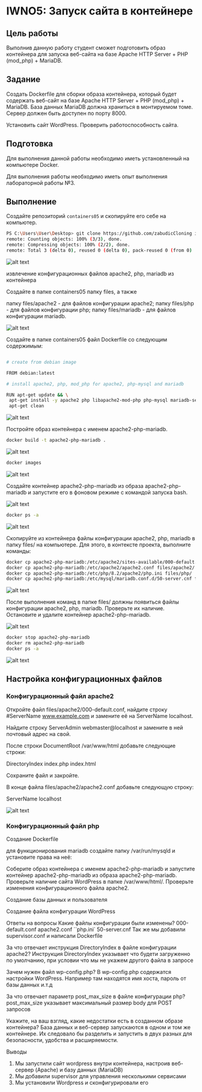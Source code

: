 # IWNO5: Запуск сайта в контейнере

## Цель работы

Выполнив данную работу студент сможет подготовить образ контейнера для запуска веб-сайта на базе Apache HTTP Server + PHP (mod_php) + MariaDB.

## Задание

Создать Dockerfile для сборки образа контейнера, который будет содержать веб-сайт на базе Apache HTTP Server + PHP (mod_php) + MariaDB. База данных MariaDB должна храниться в монтируемом томе. Сервер должен быть доступен по порту 8000.

Установить сайт WordPress. Проверить работоспособность сайта.

## Подготовка

Для выполнения данной работы необходимо иметь установленный на компьютере Docker.

Для выполнения работы необходимо иметь опыт выполнения лабораторной работы №3.

## Выполнение

Создайте репозиторий `containers05` и скопируйте его себе на компьютер.

```bash
PS C:\Users\User\Desktop> git clone https://github.com/zabudicCloning into 'containers05'...
remote: Counting objects: 100% (3/3), done.
remote: Compressing objects: 100% (2/2), done.
remote: Total 3 (delta 0), reused 0 (delta 0), pack-reused 0 (from 0)
```

![alt text](img/Screenshot_1.jpg)

извлечение конфигурационных файлов apache2, php, mariadb из контейнера

Создайте в папке containers05 папку files, а также

папку files/apache2 - для файлов конфигурации apache2;
папку files/php - для файлов конфигурации php;
папку files/mariadb - для файлов конфигурации mariadb.

![alt text](img/Screenshot_files_.jpg)

Создайте в папке containers05 файл Dockerfile со следующим содержимым:

```bash

# create from debian image

FROM debian:latest

# install apache2, php, mod_php for apache2, php-mysql and mariadb

RUN apt-get update && \
 apt-get install -y apache2 php libapache2-mod-php php-mysql mariadb-server && \
 apt-get clean
```

![alt text](img/Screenshot_docker_file.jpg)

Постройте образ контейнера с именем apache2-php-mariadb.

```bash
docker build -t apache2-php-mariadb .
```

![alt text](img/Screenshot_build.jpg)

```bash
docker images
```

![alt text](img/Screenshot_images.jpg)

Создайте контейнер apache2-php-mariadb из образа apache2-php-mariadb и запустите его в фоновом режиме с командой запуска bash.

![alt text](img/Screenshot_run_-d.jpg)

```bash
docker ps -a
```

![alt text](img/Screenshot_docker_ps_-a.jpg)

Скопируйте из контейнера файлы конфигурации apache2, php, mariadb в папку files/ на компьютере. Для этого, в контексте проекта, выполните команды:

```bash
docker cp apache2-php-mariadb:/etc/apache2/sites-available/000-default.conf files/apache2/
docker cp apache2-php-mariadb:/etc/apache2/apache2.conf files/apache2/
docker cp apache2-php-mariadb:/etc/php/8.2/apache2/php.ini files/php/
docker cp apache2-php-mariadb:/etc/mysql/mariadb.conf.d/50-server.cnf files/mariadb/
```

![alt text](img/Screenshot_cp.jpg)

После выполнения команд в папке files/ должны появиться файлы конфигурации apache2, php, mariadb. Проверьте их наличие. Остановите и удалите контейнер apache2-php-mariadb.

![alt text](img/Screenshot_structure.jpg)

```bash
docker stop apache2-php-mariadb
docker rm apache2-php-mariadb
docker ps -a
```

![alt text](img/Screenshot_stop_rm_ps-a.jpg)

## Настройка конфигурационных файлов

### Конфигурационный файл apache2

Откройте файл files/apache2/000-default.conf, найдите строку #ServerName www.example.com и замените её на ServerName localhost.

Найдите строку ServerAdmin webmaster@localhost и замените в ней почтовый адрес на свой.

После строки DocumentRoot /var/www/html добавьте следующие строки:

DirectoryIndex index.php index.html

Сохраните файл и закройте.

В конце файла files/apache2/apache2.conf добавьте следующую строку:

ServerName localhost

![alt text](img/Screenshot_20.jpg)

### Конфигурационный файл php

Создание Dockerfile

для функционирования mariadb создайте папку /var/run/mysqld и установите права на неё:

Соберите образ контейнера с именем apache2-php-mariadb и запустите контейнер apache2-php-mariadb из образа apache2-php-mariadb. Проверьте наличие сайта WordPress в папке /var/www/html/. Проверьте изменения конфигурационного файла apache2.

Создание базы данных и пользователя

Создание файла конфигурации WordPress

Ответы на вопросы
Какие файлы конфигурации были изменены?
000-default.conf
apache2.conf
``php.ini`
50-server.cnf
Так же мы добавили supervisor.conf и написали Dockerfile

За что отвечает инструкция DirectoryIndex в файле конфигурации apache2?
Инструкция DirectoryIndex указывает что будети загруженно по умолчанию, при условии что мы не укажем другого файла в запросе

Зачем нужен файл wp-config.php?
В wp-config.php содержатся настройки WordPress. Например там находятся имя хоста, пароль от базы данных и.т.д

За что отвечает параметр post_max_size в файле конфигурации php?
post_max_size указывает максимальный размер body для POST запросов

Укажите, на ваш взгляд, какие недостатки есть в созданном образе контейнера?
База данных и веб-сервер запускаются в одном и том же контейнере. Их следовало бы разделить и запустить в двух разных для безопасности, удобства и расширяемости.

Выводы

1. Мы запустили сайт wordpress внутри контейнера, настроив веб-сервер (Apache) и базу данных (MariaDB)
2. Мы добавили supervisor для управления несколькими сервисами
3. Мы установили Wordpress и сконфигурировали его
